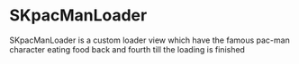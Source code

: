 # SKpacManLoader
SKpacManLoader is a custom loader view which have the famous pac-man character eating food back and fourth till the loading is finished 
